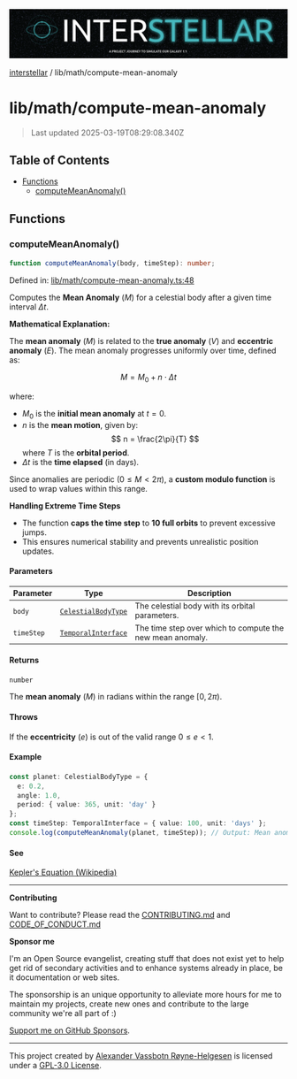 <div><img alt="SPECCER logo" src="https://raw.githubusercontent.com/phun-ky/interstellar/main/public/interstellar-header.png" style="max-height:120px;"/></div>

[interstellar](../../README.md) / lib/math/compute-mean-anomaly

# lib/math/compute-mean-anomaly

> Last updated 2025-03-19T08:29:08.340Z

## Table of Contents

- [Functions](#functions)
  - [computeMeanAnomaly()](#computemeananomaly)

## Functions

### computeMeanAnomaly()

```ts
function computeMeanAnomaly(body, timeStep): number;
```

Defined in:
[lib/math/compute-mean-anomaly.ts:48](https://github.com/phun-ky/interstellar/blob/main/src/lib/math/compute-mean-anomaly.ts#L48)

Computes the **Mean Anomaly** ($M$) for a celestial body after a given time
interval $\Delta t$.

**Mathematical Explanation:**

The **mean anomaly** ($M$) is related to the **true anomaly** ($V$) and
**eccentric anomaly** ($E$). The mean anomaly progresses uniformly over time,
defined as:

$$
M = M_0 + n \cdot \Delta t
$$

where:

- $M_0$ is the **initial mean anomaly** at $t=0$.
- $n$ is the **mean motion**, given by:
  $$
  n = \frac{2\pi}{T}
  $$
  where $T$ is the **orbital period**.
- $\Delta t$ is the **time elapsed** (in days).

Since anomalies are periodic ($0 \leq M < 2\pi$), a **custom modulo function**
is used to wrap values within this range.

**Handling Extreme Time Steps**

- The function **caps the time step** to **10 full orbits** to prevent excessive
  jumps.
- This ensures numerical stability and prevents unrealistic position updates.

#### Parameters

| Parameter  | Type                                                                     | Description                                               |
| ---------- | ------------------------------------------------------------------------ | --------------------------------------------------------- |
| `body`     | [`CelestialBodyType`](../../types/celestial-bodies.md#celestialbodytype) | The celestial body with its orbital parameters.           |
| `timeStep` | [`TemporalInterface`](../../types/temporal.md#temporalinterface)         | The time step over which to compute the new mean anomaly. |

#### Returns

`number`

The **mean anomaly** ($M$) in radians within the range $[0, 2\pi)$.

#### Throws

If the **eccentricity** ($e$) is out of the valid range $0 \leq e < 1$.

#### Example

```ts
const planet: CelestialBodyType = {
  e: 0.2,
  angle: 1.0,
  period: { value: 365, unit: 'day' }
};
const timeStep: TemporalInterface = { value: 100, unit: 'days' };
console.log(computeMeanAnomaly(planet, timeStep)); // Output: Mean anomaly in radians
```

#### See

[Kepler's Equation (Wikipedia)](https://en.wikipedia.org/wiki/Kepler%27s_equation)

---

**Contributing**

Want to contribute? Please read the
[CONTRIBUTING.md](https://github.com/phun-ky/interstellar/blob/main/CONTRIBUTING.md)
and
[CODE_OF_CONDUCT.md](https://github.com/phun-ky/interstellar/blob/main/CODE_OF_CONDUCT.md)

**Sponsor me**

I'm an Open Source evangelist, creating stuff that does not exist yet to help
get rid of secondary activities and to enhance systems already in place, be it
documentation or web sites.

The sponsorship is an unique opportunity to alleviate more hours for me to
maintain my projects, create new ones and contribute to the large community
we're all part of :)

[Support me on GitHub Sponsors](https://github.com/sponsors/phun-ky).

---

This project created by [Alexander Vassbotn Røyne-Helgesen](http://phun-ky.net)
is licensed under a
[GPL-3.0 License](https://choosealicense.com/licenses/gpl-3.0/).
